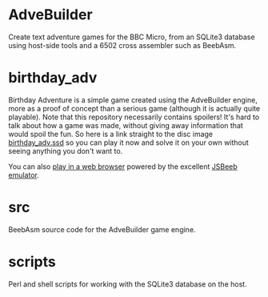 # AdveBuilder

Create text adventure games for the BBC Micro, from an SQLite3 database using
host-side tools and a 6502 cross assembler such as BeebAsm.

# birthday_adv

Birthday Adventure is a simple game created using the AdveBuilder engine,
more as a proof of concept than a serious game  (although it is actually
quite playable).  Note that this repository necessarily contains spoilers!
It's hard to talk about how a game was made, without giving away information
that would spoil the fun.  So here is a link straight to the disc image
[birthday_adv.ssd](https://github.com/JulieMontoya/AdveBuilder/blob/main/birthday_adv/birthday_adv.ssd)
so you can play it now and solve it on your own without seeing anything you
don't want to.

You can also [play in a web browser](https://earthshod.co.uk/~julie/jsbeeb/?disc1=birthday_adv.ssd&autoboot)
powered by the excellent [JSBeeb emulator](https://github.com/mattgodbolt/jsbeeb).

# src

BeebAsm source code for the AdveBuilder game engine.

# scripts

Perl and shell scripts for working with the SQLite3 database on the host.

